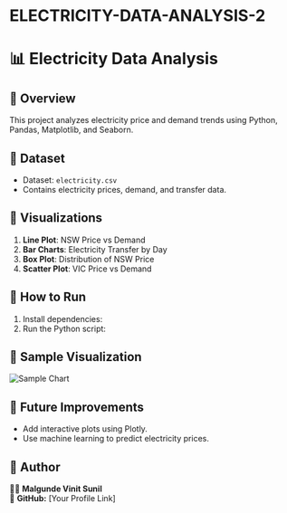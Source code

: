 # ELECTRICITY-DATA-ANALYSIS-2
# 📊 Electricity Data Analysis

## 🔹 Overview
This project analyzes electricity price and demand trends using Python, Pandas, Matplotlib, and Seaborn.

## 🔹 Dataset
- Dataset: `electricity.csv`
- Contains electricity prices, demand, and transfer data.

## 🔹 Visualizations
1. **Line Plot**: NSW Price vs Demand
2. **Bar Charts**: Electricity Transfer by Day
3. **Box Plot**: Distribution of NSW Price
4. **Scatter Plot**: VIC Price vs Demand

## 🔹 How to Run
1. Install dependencies:  
2. Run the Python script:  

## 🔹 Sample Visualization
![Sample Chart](https://via.placeholder.com/400)  

## 🔹 Future Improvements
- Add interactive plots using Plotly.
- Use machine learning to predict electricity prices.

## 🔹 Author
👨‍💻 **Malgunde Vinit Sunil**  
🔗 **GitHub:** [Your Profile Link]  
